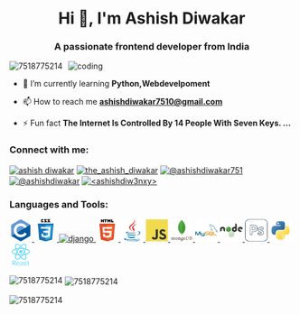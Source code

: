 <h1 align="center">Hi 👋, I'm Ashish Diwakar</h1>
<h3 align="center">A passionate frontend developer from India</h3>
<img align = "right" alt= "coding" width = "400" src= ""C:\Users\bulle\OneDrive\Desktop\git hub\coding-freak.gif"">

<p align="left"> <img src="https://komarev.com/ghpvc/?username=7518775214&label=Profile%20views&color=0e75b6&style=flat" alt="7518775214" /> </p>

- 🌱 I’m currently learning **Python,Webdevelpoment**

- 📫 How to reach me **ashishdiwakar7510@gmail.com**

- ⚡ Fun fact **The Internet Is Controlled By 14 People With Seven Keys. ...**

<h3 align="left">Connect with me:</h3>
<p align="left">
<a href="https://linkedin.com/in/ashish diwakar" target="blank"><img align="center" src="https://raw.githubusercontent.com/rahuldkjain/github-profile-readme-generator/master/src/images/icons/Social/linked-in-alt.svg" alt="ashish diwakar" height="30" width="40" /></a>
<a href="https://instagram.com/the_ashish_diwakar" target="blank"><img align="center" src="https://raw.githubusercontent.com/rahuldkjain/github-profile-readme-generator/master/src/images/icons/Social/instagram.svg" alt="the_ashish_diwakar" height="30" width="40" /></a>
<a href="https://www.hackerrank.com/@ashishdiwakar751" target="blank"><img align="center" src="https://raw.githubusercontent.com/rahuldkjain/github-profile-readme-generator/master/src/images/icons/Social/hackerrank.svg" alt="@ashishdiwakar751" height="30" width="40" /></a>
<a href="https://www.hackerearth.com/@ashishdiwakar" target="blank"><img align="center" src="https://raw.githubusercontent.com/rahuldkjain/github-profile-readme-generator/master/src/images/icons/Social/hackerearth.svg" alt="@ashishdiwakar" height="30" width="40" /></a>
<a href="https://auth.geeksforgeeks.org/user/<ashishdiw3nxy>" target="blank"><img align="center" src="https://raw.githubusercontent.com/rahuldkjain/github-profile-readme-generator/master/src/images/icons/Social/geeks-for-geeks.svg" alt="<ashishdiw3nxy>" height="30" width="40" /></a>
</p>

<h3 align="left">Languages and Tools:</h3>
<p align="left"> <a href="https://www.cprogramming.com/" target="_blank" rel="noreferrer"> <img src="https://raw.githubusercontent.com/devicons/devicon/master/icons/c/c-original.svg" alt="c" width="40" height="40"/> </a> <a href="https://www.w3schools.com/css/" target="_blank" rel="noreferrer"> <img src="https://raw.githubusercontent.com/devicons/devicon/master/icons/css3/css3-original-wordmark.svg" alt="css3" width="40" height="40"/> </a> <a href="https://www.djangoproject.com/" target="_blank" rel="noreferrer"> <img src="https://cdn.worldvectorlogo.com/logos/django.svg" alt="django" width="40" height="40"/> </a> <a href="https://www.w3.org/html/" target="_blank" rel="noreferrer"> <img src="https://raw.githubusercontent.com/devicons/devicon/master/icons/html5/html5-original-wordmark.svg" alt="html5" width="40" height="40"/> </a> <a href="https://www.java.com" target="_blank" rel="noreferrer"> <img src="https://raw.githubusercontent.com/devicons/devicon/master/icons/java/java-original.svg" alt="java" width="40" height="40"/> </a> <a href="https://developer.mozilla.org/en-US/docs/Web/JavaScript" target="_blank" rel="noreferrer"> <img src="https://raw.githubusercontent.com/devicons/devicon/master/icons/javascript/javascript-original.svg" alt="javascript" width="40" height="40"/> </a> <a href="https://www.mongodb.com/" target="_blank" rel="noreferrer"> <img src="https://raw.githubusercontent.com/devicons/devicon/master/icons/mongodb/mongodb-original-wordmark.svg" alt="mongodb" width="40" height="40"/> </a> <a href="https://www.mysql.com/" target="_blank" rel="noreferrer"> <img src="https://raw.githubusercontent.com/devicons/devicon/master/icons/mysql/mysql-original-wordmark.svg" alt="mysql" width="40" height="40"/> </a> <a href="https://nodejs.org" target="_blank" rel="noreferrer"> <img src="https://raw.githubusercontent.com/devicons/devicon/master/icons/nodejs/nodejs-original-wordmark.svg" alt="nodejs" width="40" height="40"/> </a> <a href="https://www.photoshop.com/en" target="_blank" rel="noreferrer"> <img src="https://raw.githubusercontent.com/devicons/devicon/master/icons/photoshop/photoshop-line.svg" alt="photoshop" width="40" height="40"/> </a> <a href="https://www.python.org" target="_blank" rel="noreferrer"> <img src="https://raw.githubusercontent.com/devicons/devicon/master/icons/python/python-original.svg" alt="python" width="40" height="40"/> </a> <a href="https://reactjs.org/" target="_blank" rel="noreferrer"> <img src="https://raw.githubusercontent.com/devicons/devicon/master/icons/react/react-original-wordmark.svg" alt="react" width="40" height="40"/> </a> </p>

<p><img align="left" src="https://github-readme-stats.vercel.app/api/top-langs?username=7518775214&show_icons=true&locale=en&layout=compact" alt="7518775214" /></p>

<p>&nbsp;<img align="center" src="https://github-readme-stats.vercel.app/api?username=7518775214&show_icons=true&locale=en" alt="7518775214" /></p>

<p><img align="center" src="https://github-readme-streak-stats.herokuapp.com/?user=7518775214&" alt="7518775214" /></p>

